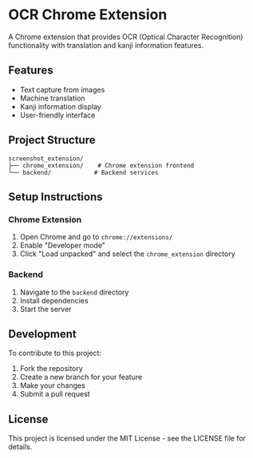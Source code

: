 # OCR Chrome Extension

A Chrome extension that provides OCR (Optical Character Recognition) functionality with translation and kanji information features.

## Features

- Text capture from images
- Machine translation
- Kanji information display
- User-friendly interface

## Project Structure

```
screenshot_extension/
├── chrome_extension/    # Chrome extension frontend
└── backend/            # Backend services
```

## Setup Instructions

### Chrome Extension

1. Open Chrome and go to `chrome://extensions/`
2. Enable "Developer mode"
3. Click "Load unpacked" and select the `chrome_extension` directory

### Backend

1. Navigate to the `backend` directory
2. Install dependencies
3. Start the server

## Development

To contribute to this project:

1. Fork the repository
2. Create a new branch for your feature
3. Make your changes
4. Submit a pull request

## License

This project is licensed under the MIT License - see the LICENSE file for details. 
